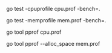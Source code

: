 go test -cpuprofile cpu.prof -bench=.

go test -memprofile mem.prof -bench=.

go tool pprof cpu.prof

go tool pprof --alloc_space  mem.prof
